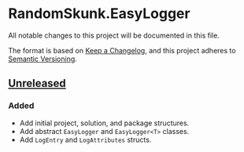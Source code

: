 # RandomSkunk.EasyLogger

All notable changes to this project will be documented in this file.

The format is based on [Keep a Changelog],
and this project adheres to [Semantic Versioning].

## [Unreleased]

### Added

- Add initial project, solution, and package structures.
- Add abstract `EasyLogger` and `EasyLogger<T>` classes.
- Add `LogEntry` and `LogAttributes` structs.

[Keep a Changelog]: https://keepachangelog.com/en/1.1.0/
[Semantic Versioning]: https://semver.org/spec/v2.0.0.html

[Unreleased]: https://github.com/bfriesen/RandomSkunk.EasyLogger/compare/v0.0.0...HEAD
